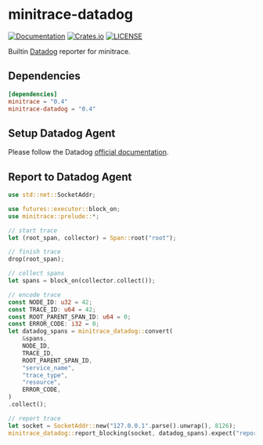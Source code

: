 # minitrace-datadog

[![Documentation](https://docs.rs/minitrace-datadog/badge.svg)](https://docs.rs/minitrace-datadog/)
[![Crates.io](https://img.shields.io/crates/v/minitrace-datadog.svg)](https://crates.io/crates/minitrace-datadog)
[![LICENSE](https://img.shields.io/github/license/tikv/minitrace-rust.svg)](https://github.com/tikv/minitrace-rust/blob/master/LICENSE)

Builtin [Datadog](https://docs.datadoghq.com/tracing/) reporter for minitrace.

## Dependencies

```toml
[dependencies]
minitrace = "0.4"
minitrace-datadog = "0.4"
```

## Setup Datadog Agent

Please follow the Datadog [official documentation](https://docs.datadoghq.com/getting_started/tracing/#datadog-agent).

## Report to Datadog Agent

```rust
use std::net::SocketAddr;

use futures::executor::block_on;
use minitrace::prelude::*;

// start trace
let (root_span, collector) = Span::root("root");

// finish trace
drop(root_span);

// collect spans
let spans = block_on(collector.collect());

// encode trace
const NODE_ID: u32 = 42;
const TRACE_ID: u64 = 42;
const ROOT_PARENT_SPAN_ID: u64 = 0;
const ERROR_CODE: i32 = 0;
let datadog_spans = minitrace_datadog::convert(
    &spans,
    NODE_ID,
    TRACE_ID,
    ROOT_PARENT_SPAN_ID,
    "service_name",
    "trace_type",
    "resource",
    ERROR_CODE,
)
.collect();

// report trace
let socket = SocketAddr::new("127.0.0.1".parse().unwrap(), 8126);
minitrace_datadog::report_blocking(socket, datadog_spans).expect("report error");
```
